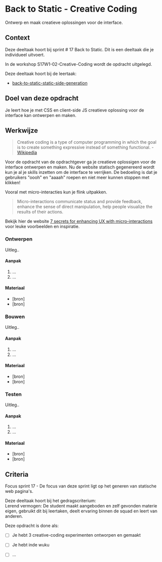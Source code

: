 
# Back to Static - Creative Coding

Ontwerp en maak creatieve oplossingen voor de interface.

## Context

Deze deeltaak hoort bij sprint # 17 Back to Static. 
Dit is een deeltaak die je individueel uitvoert.

In de workshop S17W1-02-Creative-Coding wordt de opdracht uitgelegd.

Deze deeltaak hoort bij de leertaak:
- [back-to-static-static-side-generation](https://github.com/fdnd-task/back-to-static-static-site-generation)


## Doel van deze opdracht

Je leert hoe je met CSS en client-side JS creatieve oplossing voor de interface kan ontwerpen en maken.


## Werkwijze

> Creative coding is a type of computer programming in which the goal is to create something expressive instead of something functional. - [Wikipedia](https://en.wikipedia.org/wiki/Creative_coding)

Voor de opdracht van de opdrachtgever ga je creatieve oplossigen voor de interface ontwerpen en maken. Nu de website statisch gegenereerd wordt kun je al je skills inzetten om de interface te verrijken. De bedoeling is dat je gebruikers "oooh" en "aaaah" roepen en niet meer kunnen stoppen met klikken!

Vooral met micro-interacties kun je flink uitpakken. 

> Micro-interactions communicate status and provide feedback, enhance the sense of direct manipulation, help people visualize the results of their actions.

Bekijk hier de website [7 secrets for enhancing UX with micro-interactions](https://www.webdesignerdepot.com/2015/07/7-secrets-for-enhancing-ux-with-micro-interactions/) voor leuke voorbeelden en inspiratie.




### Ontwerpen
Uitleg..

#### Aanpak

1. ...
2. ...

#### Materiaal 

- [bron]
- [bron]


### Bouwen
Uitleg..

#### Aanpak

1. ...
2. ...

#### Materiaal 

- [bron]
- [bron]



### Testen
Uitleg..

#### Aanpak

1. ...
2. ...

#### Materiaal 

- [bron]
- [bron]

## Criteria

Focus sprint 17 - De focus van deze sprint ligt op het generen van statische web pagina's. 

Deze deeltaak hoort bij het gedragscriterium:  
Lerend vermogen: De student maakt aangeboden en zelf gevonden materie eigen, gebruikt dit bij leertaken, deelt ervaring binnen de squad en leert van anderen.

Deze opdracht is done als:

- [ ] Je hebt 3 creative-coding experimenten ontworpen en gemaakt
- [ ] Je hebt inde wuku  
- [ ] ...

